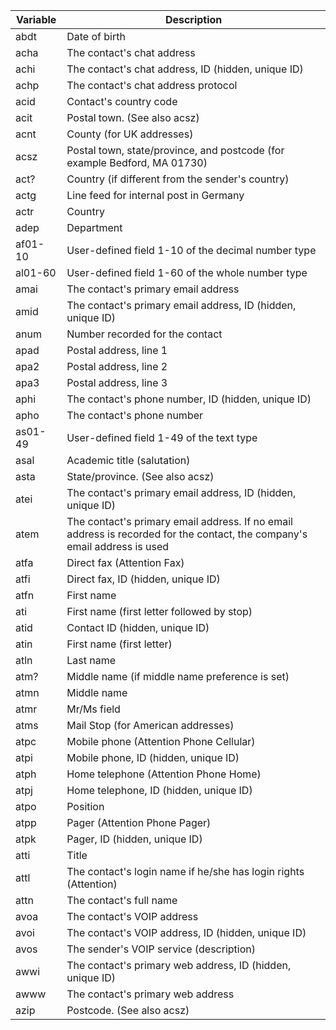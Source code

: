 <!-- markdownlint-disable-file MD041 -->
| Variable | Description |
|---|---|
| abdt | Date of birth |
| acha | The contact's chat address |
| achi | The contact's chat address, ID (hidden, unique ID) |
| achp | The contact's chat address protocol |
| acid | Contact's country code |
| acit | Postal town. (See also acsz) |
| acnt | County (for UK addresses) |
| acsz | Postal town, state/province, and postcode (for example Bedford, MA 01730) |
| act? | Country (if different from the sender's country) |
| actg | Line feed for internal post in Germany |
| actr | Country |
| adep | Department |
| af01-10 | User-defined field 1-10 of the decimal number type |
| al01-60 | User-defined field 1-60 of the whole number type |
| amai | The contact's primary email address |
| amid | The contact's primary email address, ID (hidden, unique ID) |
| anum | Number recorded for the contact |
| apad | Postal address, line 1 |
| apa2 | Postal address, line 2 |
| apa3 | Postal address, line 3 |
| aphi | The contact's phone number, ID (hidden, unique ID) |
| apho | The contact's phone number |
| as01-49 | User-defined field 1-49 of the text type |
| asal | Academic title (salutation) |
| asta | State/province. (See also acsz) |
| atei | The contact's primary email address, ID (hidden, unique ID) |
| atem | The contact's primary email address. If no email address is recorded for the contact, the company's email address is used |
| atfa | Direct fax (Attention Fax) |
| atfi | Direct fax, ID (hidden, unique ID) |
| atfn | First name |
| ati | First name (first letter followed by stop) |
| atid | Contact ID (hidden, unique ID) |
| atin | First name (first letter) |
| atln | Last name |
| atm? | Middle name (if middle name preference is set) |
| atmn | Middle name |
| atmr | Mr/Ms field |
| atms | Mail Stop (for American addresses) |
| atpc | Mobile phone (Attention Phone Cellular) |
| atpi | Mobile phone, ID (hidden, unique ID) |
| atph | Home telephone (Attention Phone Home) |
| atpj | Home telephone, ID (hidden, unique ID) |
| atpo | Position |
| atpp | Pager (Attention Phone Pager) |
| atpk | Pager, ID (hidden, unique ID) |
| atti | Title |
| attl | The contact's login name if he/she has login rights (Attention) |
| attn | The contact's full name |
| avoa | The contact's VOIP address |
| avoi | The contact's VOIP address, ID (hidden, unique ID) |
| avos | The sender's VOIP service (description) |
| awwi | The contact's primary web address, ID (hidden, unique ID) |
| awww | The contact's primary web address |
| azip | Postcode. (See also acsz) |
